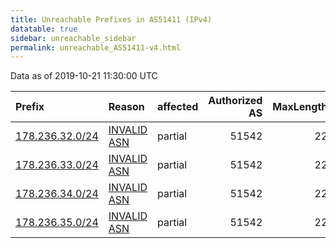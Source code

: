 ```yaml
---
title: Unreachable Prefixes in AS51411 (IPv4)
datatable: true
sidebar: unreachable_sidebar
permalink: unreachable_AS51411-v4.html
---
```


Data as of 2019-10-21 11:30:00 UTC


<div class="datatable-begin"></div>

| Prefix                                                   | Reason                                                                                                 | affected   |   Authorized AS |   MaxLength | Anchor                                         |   unreachable /24s |
|:---------------------------------------------------------|:-------------------------------------------------------------------------------------------------------|:-----------|----------------:|------------:|:-----------------------------------------------|-------------------:|
| [178.236.32.0/24](https://stat.ripe.net/178.236.32.0/24) | [INVALID ASN](https://rpki-validator.ripe.net/announcement-preview?asn=AS51411&prefix=178.236.32.0/24) | partial    |           51542 |          22 | [RIPE](unreachable_RIPE_NCC_RPKI_Root-v4.html) |                  1 |
| [178.236.33.0/24](https://stat.ripe.net/178.236.33.0/24) | [INVALID ASN](https://rpki-validator.ripe.net/announcement-preview?asn=AS51411&prefix=178.236.33.0/24) | partial    |           51542 |          22 | [RIPE](unreachable_RIPE_NCC_RPKI_Root-v4.html) |                  1 |
| [178.236.34.0/24](https://stat.ripe.net/178.236.34.0/24) | [INVALID ASN](https://rpki-validator.ripe.net/announcement-preview?asn=AS51411&prefix=178.236.34.0/24) | partial    |           51542 |          22 | [RIPE](unreachable_RIPE_NCC_RPKI_Root-v4.html) |                  1 |
| [178.236.35.0/24](https://stat.ripe.net/178.236.35.0/24) | [INVALID ASN](https://rpki-validator.ripe.net/announcement-preview?asn=AS51411&prefix=178.236.35.0/24) | partial    |           51542 |          22 | [RIPE](unreachable_RIPE_NCC_RPKI_Root-v4.html) |                  1 |

<div class="datatable-end"></div>